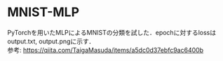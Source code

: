 # MNIST-MLP
PyTorchを用いたMLPによるMNISTの分類を試した．epochに対するlossはoutput.txt, output.pngに示す．  
参考: https://qiita.com/TaigaMasuda/items/a5dc0d37ebfc9ac6400b